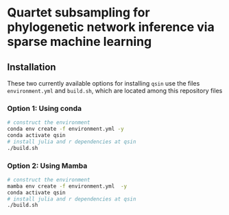 # Quartet subsampling for phylogenetic network inference via sparse machine learning

## Installation

These two currently available options for installing `qsin` use the files `environment.yml` and `build.sh`, which are located among this repository files

### Option 1: Using conda

```bash
# construct the environment
conda env create -f environment.yml -y
conda activate qsin
# install julia and r dependencies at qsin
./build.sh 
```

### Option 2: Using Mamba

```bash
# construct the environment
mamba env create -f environment.yml  -y
conda activate qsin
# install julia and r dependencies at qsin
./build.sh
```

